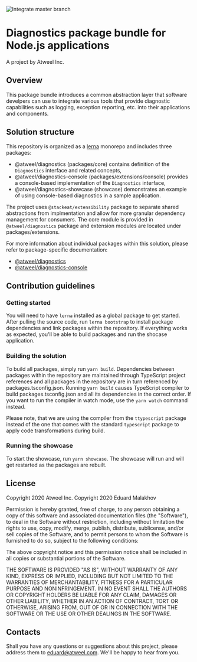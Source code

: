 ![Integrate master branch](https://github.com/atweel/diagnostics/workflows/Integrate%20master%20branch/badge.svg?branch=master)

# Diagnostics package bundle for Node.js applications
A project by Atweel Inc.

## Overview

This package bundle introduces a common abstraction layer that software develpers can use to integrate various tools that provide diagnostic capabilities such as logging, exception reporting, etc. into their applications and components.

## Solution structure

This repository is organized as a [lerna](https://github.com/lerna/lerna) monorepo and includes three packages:
- @atweel/diagnostics (packages/core) contains definition of the `Diagnostics` interface and related concepts,
- @atweel/diagnostics-console (packages/extensions/console) provides a console-based implementation of the `Diagnostics` interface,
- @atweel/diagnostics-showcase (showcase) demonstrates an example of using console-based diagnostics in a sample application.

The project uses `@stackeat/extensibility` package to separate shared abstractions from implmentation and allow for more granular dependency management for consumers. The core module is provided in `@atweel/diagnostics` package and extension modules are located under packages/extensions.

For more information about individual packages within this solution, please refer to package-specific documentation:
- [@atweel/diagnostics](packages/core/readme.md)
- [@atweel/diagnostics-console](packages/extensions/console/readme.md)

## Contribution guidelines

### Getting started

You will need to have `lerna` installed as a global package to get started. After pulling the source code, run `lerna bootstrap` to install package dependencies and link packages within the repository. If everything works as expected, you'll be able to build packages and run the shocase application.

### Building the solution

To build all packages, simply run `yarn build`. Dependencies between packages within the repository are maintained through TypeScript project references and all packages in the repository are in turn referenced by packages.tsconfig.json. Running `yarn build` causes TypeScript compiler to build packages.tsconfig.json and all its dependencies in the correct order. If you want to run the compiler in watch mode, use the `yarn watch` command instead.

Please note, that we are using the compiler from the `ttypescript` package instead of the one that comes with the standard `typescript` package to apply code transformations during build.

### Running the showcase

To start the showcase, run `yarn showcase`. The showcase will run and will get restarted as the packages are rebuilt.

## License

Copyright 2020 Atweel Inc.
Copyright 2020 Eduard Malakhov

Permission is hereby granted, free of charge, to any person obtaining a copy of this software and associated documentation files (the "Software"), to deal in the Software without restriction, including without limitation the rights to use, copy, modify, merge, publish, distribute, sublicense, and/or sell copies of the Software, and to permit persons to whom the Software is furnished to do so, subject to the following conditions:

The above copyright notice and this permission notice shall be included in all copies or substantial portions of the Software.

THE SOFTWARE IS PROVIDED "AS IS", WITHOUT WARRANTY OF ANY KIND, EXPRESS OR IMPLIED, INCLUDING BUT NOT LIMITED TO THE WARRANTIES OF MERCHANTABILITY, FITNESS FOR A PARTICULAR PURPOSE AND NONINFRINGEMENT. IN NO EVENT SHALL THE AUTHORS OR COPYRIGHT HOLDERS BE LIABLE FOR ANY CLAIM, DAMAGES OR OTHER LIABILITY, WHETHER IN AN ACTION OF CONTRACT, TORT OR OTHERWISE, ARISING FROM, OUT OF OR IN CONNECTION WITH THE SOFTWARE OR THE USE OR OTHER DEALINGS IN THE SOFTWARE.

## Contacts

Shall you have any questions or suggestions about this project, please address them to eduard@atweel.com. We'll be happy to hear from you.